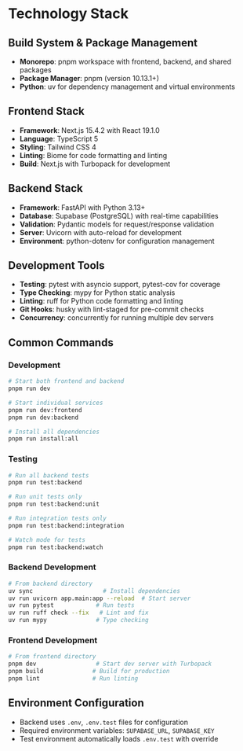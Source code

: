 # Technology Stack

## Build System & Package Management
- **Monorepo**: pnpm workspace with frontend, backend, and shared packages
- **Package Manager**: pnpm (version 10.13.1+)
- **Python**: uv for dependency management and virtual environments

## Frontend Stack
- **Framework**: Next.js 15.4.2 with React 19.1.0
- **Language**: TypeScript 5
- **Styling**: Tailwind CSS 4
- **Linting**: Biome for code formatting and linting
- **Build**: Next.js with Turbopack for development

## Backend Stack
- **Framework**: FastAPI with Python 3.13+
- **Database**: Supabase (PostgreSQL) with real-time capabilities
- **Validation**: Pydantic models for request/response validation
- **Server**: Uvicorn with auto-reload for development
- **Environment**: python-dotenv for configuration management

## Development Tools
- **Testing**: pytest with asyncio support, pytest-cov for coverage
- **Type Checking**: mypy for Python static analysis
- **Linting**: ruff for Python code formatting and linting
- **Git Hooks**: husky with lint-staged for pre-commit checks
- **Concurrency**: concurrently for running multiple dev servers

## Common Commands

### Development
```bash
# Start both frontend and backend
pnpm run dev

# Start individual services
pnpm run dev:frontend
pnpm run dev:backend

# Install all dependencies
pnpm run install:all
```

### Testing
```bash
# Run all backend tests
pnpm run test:backend

# Run unit tests only
pnpm run test:backend:unit

# Run integration tests only
pnpm run test:backend:integration

# Watch mode for tests
pnpm run test:backend:watch
```

### Backend Development
```bash
# From backend directory
uv sync                    # Install dependencies
uv run uvicorn app.main:app --reload  # Start server
uv run pytest            # Run tests
uv run ruff check --fix   # Lint and fix
uv run mypy              # Type checking
```

### Frontend Development
```bash
# From frontend directory
pnpm dev                 # Start dev server with Turbopack
pnpm build              # Build for production
pnpm lint               # Run linting
```

## Environment Configuration
- Backend uses `.env`, `.env.test` files for configuration
- Required environment variables: `SUPABASE_URL`, `SUPABASE_KEY`
- Test environment automatically loads `.env.test` with override